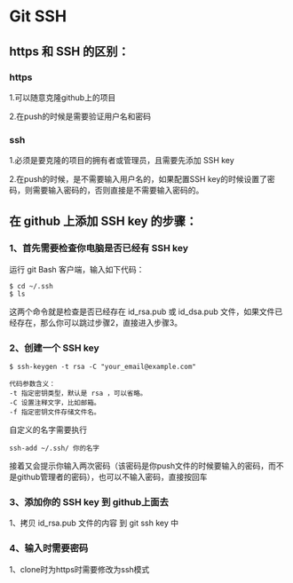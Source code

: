 # Git SSH
## https 和 SSH 的区别：
### https
1.可以随意克隆github上的项目

2.在push的时候是需要验证用户名和密码

### ssh
1.必须是要克隆的项目的拥有者或管理员，且需要先添加 SSH key

2.在push的时候，是不需要输入用户名的，如果配置SSH key的时候设置了密码，则需要输入密码的，否则直接是不需要输入密码的。


## 在 github 上添加 SSH key 的步骤：
### 1、首先需要检查你电脑是否已经有 SSH key 
运行 git Bash 客户端，输入如下代码：

```
$ cd ~/.ssh
$ ls
```

这两个命令就是检查是否已经存在 id_rsa.pub 或 id_dsa.pub 文件，如果文件已经存在，那么你可以跳过步骤2，直接进入步骤3。

### 2、创建一个 SSH key 

```
$ ssh-keygen -t rsa -C "your_email@example.com"

代码参数含义：
-t 指定密钥类型，默认是 rsa ，可以省略。
-C 设置注释文字，比如邮箱。
-f 指定密钥文件存储文件名。

```

自定义的名字需要执行

```
ssh-add ~/.ssh/ 你的名字 
```
 
接着又会提示你输入两次密码（该密码是你push文件的时候要输入的密码，而不是github管理者的密码），也可以不输入密码，直接按回车


### 3、添加你的 SSH key 到 github上面去
1、拷贝 id_rsa.pub 文件的内容 到 git ssh key 中

### 4、输入时需要密码

1、clone时为https时需要修改为ssh模式
 

